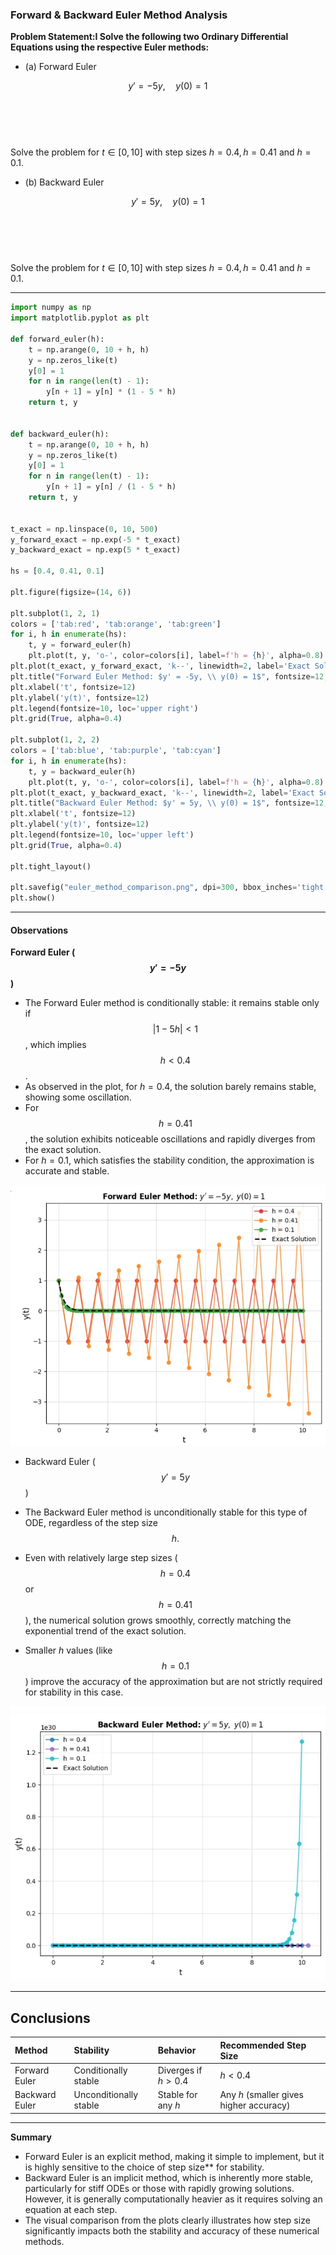 ### Forward & Backward Euler Method Analysis

**Problem Statement:I Solve the following two Ordinary Differential Equations using the respective Euler methods:**

* (a) Forward Euler

$$y' = -5y, \quad y(0) = 1$$

$$\quad$$ $$\quad$$ $$\quad$$  Solve the problem for $t \in [0, 10]$ with step sizes $h = 0.4, h = 0.41 \text{ and } h = 0.1$.

* (b) Backward Euler

$$y' = 5y, \quad y(0) = 1$$

$$\quad$$ $$\quad$$ $$\quad$$  Solve the problem for $t \in [0, 10]$ with step sizes $h = 0.4, h = 0.41 \text{ and } h = 0.1$.

---
```python
import numpy as np
import matplotlib.pyplot as plt

def forward_euler(h):
    t = np.arange(0, 10 + h, h)
    y = np.zeros_like(t)
    y[0] = 1
    for n in range(len(t) - 1):
        y[n + 1] = y[n] * (1 - 5 * h)
    return t, y


def backward_euler(h):
    t = np.arange(0, 10 + h, h)
    y = np.zeros_like(t)
    y[0] = 1
    for n in range(len(t) - 1):
        y[n + 1] = y[n] / (1 - 5 * h)
    return t, y


t_exact = np.linspace(0, 10, 500)
y_forward_exact = np.exp(-5 * t_exact)
y_backward_exact = np.exp(5 * t_exact)

hs = [0.4, 0.41, 0.1]

plt.figure(figsize=(14, 6))

plt.subplot(1, 2, 1)
colors = ['tab:red', 'tab:orange', 'tab:green']
for i, h in enumerate(hs):
    t, y = forward_euler(h)
    plt.plot(t, y, 'o-', color=colors[i], label=f'h = {h}', alpha=0.8)
plt.plot(t_exact, y_forward_exact, 'k--', linewidth=2, label='Exact Solution')
plt.title("Forward Euler Method: $y' = -5y, \\ y(0) = 1$", fontsize=12, fontweight='bold')
plt.xlabel('t', fontsize=12)
plt.ylabel('y(t)', fontsize=12)
plt.legend(fontsize=10, loc='upper right')
plt.grid(True, alpha=0.4)

plt.subplot(1, 2, 2)
colors = ['tab:blue', 'tab:purple', 'tab:cyan']
for i, h in enumerate(hs):
    t, y = backward_euler(h)
    plt.plot(t, y, 'o-', color=colors[i], label=f'h = {h}', alpha=0.8)
plt.plot(t_exact, y_backward_exact, 'k--', linewidth=2, label='Exact Solution')
plt.title("Backward Euler Method: $y' = 5y, \\ y(0) = 1$", fontsize=12, fontweight='bold')
plt.xlabel('t', fontsize=12)
plt.ylabel('y(t)', fontsize=12)
plt.legend(fontsize=10, loc='upper left')
plt.grid(True, alpha=0.4)

plt.tight_layout()

plt.savefig("euler_method_comparison.png", dpi=300, bbox_inches='tight')
plt.show()
```
---

#### Observations

**Forward Euler ($$y' = -5y$$)**

* The Forward Euler method is conditionally stable: it remains stable only if $$|1 - 5h| < 1$$, which implies $$h < 0.4$$.
* As observed in the plot, for $h=0.4$, the solution barely remains stable, showing some oscillation.
* For $$h=0.41$$, the solution exhibits noticeable oscillations and rapidly diverges from the exact solution.
* For $h=0.1$, which satisfies the stability condition, the approximation is accurate and stable.

![Figure 1: Forward Euler Method ($y' = -5y, y(0)=1$) results for various step sizes. Shows conditional stability.](圖一.jpg)

* Backward Euler ($$y' = 5y$$)

* The Backward Euler method is unconditionally stable for this type of ODE, regardless of the step size $$h.$$
* Even with relatively large step sizes ($$h=0.4$$ or $$h=0.41$$), the numerical solution grows smoothly, correctly matching the exponential trend of the exact solution.
* Smaller $h$ values (like $$h=0.1$$) improve the accuracy of the approximation but are not strictly required for stability in this case.

![Figure 2: Backward Euler Method ($$y' = 5y, y(0)=1$$) results for various step sizes. Demonstrates unconditional stability.](圖二.jpg)

---

## Conclusions

| Method         | Stability           | Behavior                                     | Recommended Step Size |
| :------------- | :------------------ | :------------------------------------------- | :-------------------- |
| Forward Euler  | Conditionally stable | Diverges if $h > 0.4$                       | $h < 0.4$             |
| Backward Euler | Unconditionally stable | Stable for any $h$                         | Any $h$ (smaller gives higher accuracy) |

---

**Summary**

* Forward Euler is an explicit method, making it simple to implement, but it is highly sensitive to the choice of step size** for stability.
* Backward Euler is an implicit method, which is inherently more stable, particularly for stiff ODEs or those with rapidly growing solutions. However, it is generally computationally heavier as it requires solving an equation at each step.
* The visual comparison from the plots clearly illustrates how step size significantly impacts both the stability and accuracy of these numerical methods.
